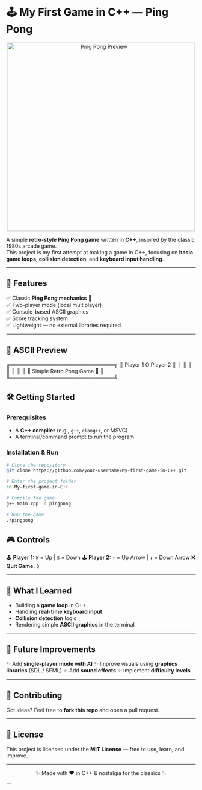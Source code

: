 
# 🕹️ My First Game in C++ — Ping Pong

<p align="center">
  <img src="https://upload.wikimedia.org/wikipedia/commons/7/72/Pong_Game_Test.png" width="500" alt="Ping Pong Preview"/>
</p>

A simple **retro-style Ping Pong game** written in **C++**, inspired by the classic 1980s arcade game.  
This project is my first attempt at making a game in C++, focusing on **basic game loops**, **collision detection**, and **keyboard input handling**.

---

## 🚀 Features
✅ Classic **Ping Pong mechanics** 🏓  
✅ Two-player mode (local multiplayer)  
✅ Console-based ASCII graphics  
✅ Score tracking system  
✅ Lightweight — no external libraries required  

---

## 🎨 ASCII Preview

╔════════════════════════════╗
║ Player 1       O      Player 2 ║
║                               ║
║                               ║
║                               ║
║   🏓 Simple Retro Pong Game 🏓   ║
╚════════════════════════════╝



## 🛠️ Getting Started

### Prerequisites
- A **C++ compiler** (e.g., `g++`, `clang++`, or MSVC)
- A terminal/command prompt to run the program

### Installation & Run
```bash
# Clone the repository
git clone https://github.com/your-username/My-first-game-in-C++.git

# Enter the project folder
cd My-first-game-in-C++

# Compile the game
g++ main.cpp -o pingpong

# Run the game
./pingpong
````


## 🎮 Controls

🕹️ **Player 1:** `W` = Up | `S` = Down
🕹️ **Player 2:** `↑` = Up Arrow | `↓` = Down Arrow
❌ **Quit Game:** `Q`

---

## 📖 What I Learned

* Building a **game loop** in C++
* Handling **real-time keyboard input**
* **Collision detection** logic
* Rendering simple **ASCII graphics** in the terminal

---

## 🔮 Future Improvements

✨ Add **single-player mode with AI**
✨ Improve visuals using **graphics libraries** (SDL / SFML)
✨ Add **sound effects**
✨ Implement **difficulty levels**

---

## 🤝 Contributing

Got ideas? Feel free to **fork this repo** and open a pull request.

---

## 📜 License

This project is licensed under the **MIT License** — free to use, learn, and improve.

---

<p align="center">  
  ✨ Made with ❤️ in C++ & nostalgia for the classics ✨  
</p>
```
